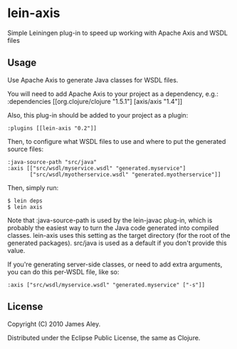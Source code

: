 # lein-axis
Simple Leiningen plug-in to speed up working with Apache Axis and WSDL files

## Usage
Use Apache Axis to generate Java classes for WSDL files.

You will need to add Apache Axis to your project as a dependency, e.g.:
    :dependencies [[org.clojure/clojure "1.5.1"]
                   [axis/axis "1.4"]]

Also, this plug-in should be added to your project as a plugin:

    :plugins [[lein-axis "0.2"]]

Then, to configure what WSDL files to use and where to put the generated
source files:

    :java-source-path "src/java"
    :axis [["src/wsdl/myservice.wsdl" "generated.myservice"]
           ["src/wsdl/myotherservice.wsdl" "generated.myotherservice"]]

Then, simply run:

    $ lein deps
    $ lein axis

Note that :java-source-path is used by the lein-javac plug-in, which is
probably the easiest way to turn the Java code generated into compiled
classes. lein-axis uses this setting as the target directory (for the
root of the generated packages). src/java is used as a default if you
don't provide this value.

If you're generating server-side classes, or need to add extra arguments,
you can do this per-WSDL file, like so:

    :axis ["src/wsdl/myservice.wsdl" "generated.myservice" ["-s"]]


## License

Copyright (C) 2010 James Aley.

Distributed under the Eclipse Public License, the same as Clojure.
